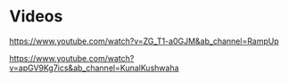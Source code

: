 # Videos
https://www.youtube.com/watch?v=ZG_T1-a0GJM&ab_channel=RampUp

https://www.youtube.com/watch?v=apGV9Kg7ics&ab_channel=KunalKushwaha
